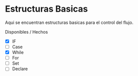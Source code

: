 # Estructuras Basicas

Aqui se encuentran estructuras basicas para el control del flujo.

Disponibles / Hechos
- [x] IF
- [ ] Case
- [x] While
- [ ] For
- [ ] Set
- [ ] Declare